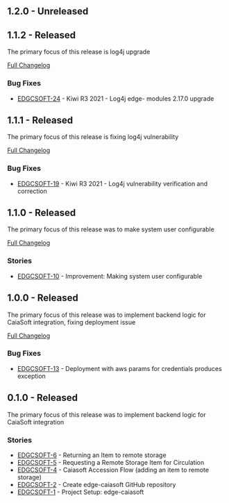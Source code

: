 ## 1.2.0 - Unreleased

## 1.1.2 - Released

The primary focus of this release is log4j upgrade

[Full Changelog](https://github.com/folio-org/edge-caiasoft/compare/v1.1.1...v1.1.2)

### Bug Fixes
* [EDGCSOFT-24](https://issues.folio.org/browse/EDGCSOFT-19) - Kiwi R3 2021 - Log4j edge- modules 2.17.0 upgrade

## 1.1.1 - Released

The primary focus of this release is fixing log4j vulnerability

[Full Changelog](https://github.com/folio-org/edge-caiasoft/compare/v1.1.0...v1.1.1)

### Bug Fixes
* [EDGCSOFT-19](https://issues.folio.org/browse/EDGCSOFT-19) - Kiwi R3 2021 - Log4j vulnerability verification and correction

## 1.1.0 - Released

The primary focus of this release was to make system user configurable

[Full Changelog](https://github.com/folio-org/edge-caiasoft/compare/v1.0.0...v1.1.0)

### Stories
* [EDGCSOFT-10](https://issues.folio.org/browse/EDGCSOFT-10) - Improvement: Making system user configurable

## 1.0.0 - Released

The primary focus of this release was to implement backend logic for CaiaSoft integration, fixing deployment issue

[Full Changelog](https://github.com/folio-org/edge-caiasoft/compare/v0.1.0...v1.0.0)

### Bug Fixes
* [EDGCSOFT-13](https://issues.folio.org/browse/EDGCSOFT-13) - Deployment with aws params for credentials produces exception

## 0.1.0 - Released

The primary focus of this release was to implement backend logic for CaiaSoft integration

### Stories
* [EDGCSOFT-6](https://issues.folio.org/browse/EDGCSOFT-6) - Returning an Item to remote storage
* [EDGCSOFT-5](https://issues.folio.org/browse/EDGCSOFT-5) - Requesting a Remote Storage Item for Circulation
* [EDGCSOFT-4](https://issues.folio.org/browse/EDGCSOFT-4) - Caiasoft Accession Flow (adding an item to remote storage)
* [EDGCSOFT-2](https://issues.folio.org/browse/EDGCSOFT-2) - Create edge-caiasoft GitHub repository
* [EDGCSOFT-1](https://issues.folio.org/browse/EDGCSOFT-1) - Project Setup: edge-caiasoft
